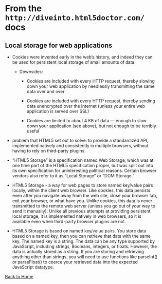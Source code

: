# From the `http://diveinto.html5doctor.com/` docs

## Local storage for web applications

- Cookies were invented early in the web’s history, and indeed they can be used for persistent local storage of small amounts of data.

  - Downsides:
  
    - Cookies are included with every HTTP request, thereby slowing down your web application by needlessly transmitting the same data over and over
    
    - Cookies are included with every HTTP request, thereby sending data unencrypted over the internet (unless your entire web application is served over SSL)
    
    - Cookies are limited to about 4 KB of data — enough to slow down your application (see above), but not enough to be terribly useful


- problem that HTML5 set out to solve: to provide a standardized API, implemented natively and consistently in multiple browsers, without having to rely
on third-party plugins.

- “HTML5 Storage” is a specification named Web Storage, which was at one time part of the HTML5 specification proper, but was split out into its own 
specification for uninteresting political reasons. Certain browser vendors also refer to it as “Local Storage” or “DOM Storage.”

- HTML5 Storage - a way for web pages to store named key/value pairs locally, within the client web browser. Like cookies, this data persists even after you 
navigate away from the web site, close your browser tab, exit your browser, or what have you. Unlike cookies, this data is never transmitted to the remote 
web server (unless you go out of your way to send it manually). Unlike all previous attempts at providing persistent local storage, it is implemented 
natively in web browsers, so it is available even when third-party browser plugins are not.

- HTML5 Storage is based on named key/value pairs. You store data based on a named key, then you can retrieve that data with the same key. The named key 
is a string. The data can be any type supported by JavaScript, including strings, Booleans, integers, or floats. However, the data is actually stored as 
a string. If you are storing and retrieving anything other than strings, you will need to use functions like parseInt() or parseFloat() to coerce your 
retrieved data into the expected JavaScript datatype.
  
  
  



 




 

[Back to Home](https://pdariuslee.github.io/reading-notes/)
